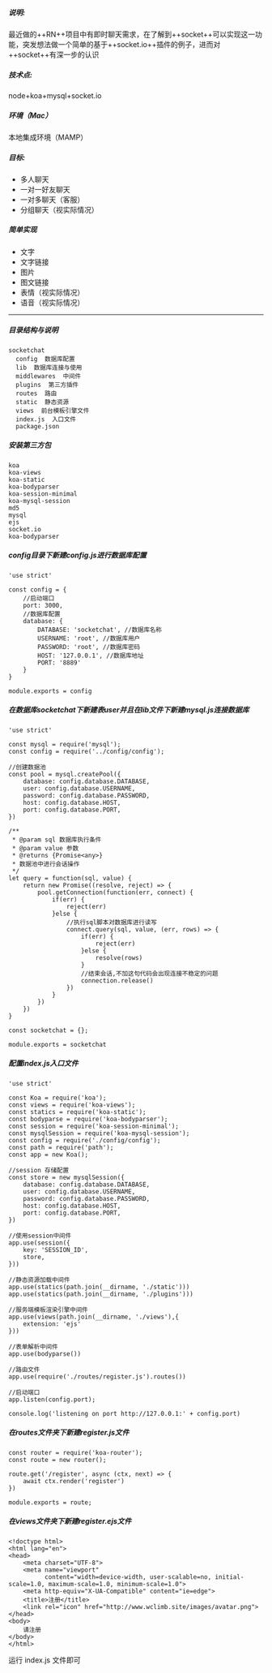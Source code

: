 ##### 说明:
最近做的++RN++项目中有即时聊天需求，在了解到++socket++可以实现这一功能，突发想法做一个简单的基于++socket.io++插件的例子，进而对++socket++有深一步的认识

##### 技术点:
node+koa+mysql+socket.io

##### 环境（Mac）
本地集成环境（MAMP）

##### 目标:
- 多人聊天
- 一对一好友聊天
- 一对多聊天（客服）
- 分组聊天（视实际情况）

##### 简单实现
- 文字
- 文字链接
- 图片
- 图文链接
- 表情（视实际情况）
- 语音（视实际情况）

---

##### 目录结构与说明
```
socketchat
  config  数据库配置
  lib  数据库连接与使用
  middlewares  中间件
  plugins  第三方插件
  routes  路由
  static  静态资源
  views  前台模板引擎文件
  index.js  入口文件
  package.json
```

##### 安装第三方包
```
koa
koa-views
koa-static
koa-bodyparser
koa-session-minimal
koa-mysql-session
md5
mysql
ejs
socket.io
koa-bodyparser
```

##### config目录下新建config.js进行数据库配置
```
'use strict'

const config = {
    //启动端口
    port: 3000,
    //数据库配置
    database: {
        DATABASE: 'socketchat', //数据库名称
        USERNAME: 'root', //数据库用户
        PASSWORD: 'root', //数据库密码
        HOST: '127.0.0.1', //数据库地址
        PORT: '8889'
    }
}

module.exports = config
```

##### 在数据库socketchat下新建表user并且在lib文件下新建mysql.js连接数据库
```
'use strict'

const mysql = require('mysql');
const config = require('../config/config');

//创建数据池
const pool = mysql.createPool({
    database: config.database.DATABASE,
    user: config.database.USERNAME,
    password: config.database.PASSWORD,
    host: config.database.HOST,
    port: config.database.PORT,
})

/**
 * @param sql 数据库执行条件
 * @param value 参数
 * @returns {Promise<any>}
 * 数据池中进行会话操作
 */
let query = function(sql, value) {
    return new Promise((resolve, reject) => {
        pool.getConnection(function(err, connect) {
            if(err) {
                reject(err)
            }else {
                //执行sql脚本对数据库进行读写
                connect.query(sql, value, (err, rows) => {
                    if(err) {
                        reject(err)
                    }else {
                        resolve(rows)
                    }
                    //结束会话,不加这句代码会出现连接不稳定的问题
                    connection.release()
                })
            }
        })
    })
}

const socketchat = {};

module.exports = socketchat
```

##### 配置index.js入口文件
```
'use strict'

const Koa = require('koa');
const views = require('koa-views');
const statics = require('koa-static');
const bodyparse = require('koa-bodyparser');
const session = require('koa-session-minimal');
const mysqlSession = require('koa-mysql-session');
const config = require('./config/config');
const path = require('path');
const app = new Koa();

//session 存储配置
const store = new mysqlSession({
    database: config.database.DATABASE,
    user: config.database.USERNAME,
    password: config.database.PASSWORD,
    host: config.database.HOST,
    port: config.database.PORT,
})

//使用session中间件
app.use(session({
    key: 'SESSION_ID',
    store,
}))

//静态资源加载中间件
app.use(statics(path.join(__dirname, './static')))
app.use(statics(path.join(__dirname, './plugins')))

//服务端模板渲染引擎中间件
app.use(views(path.join(__dirname, './views'),{
    extension: 'ejs'
}))

//表单解析中间件
app.use(bodyparse())

//路由文件
app.use(require('./routes/register.js').routes())

//启动端口
app.listen(config.port);

console.log('listening on port http://127.0.0.1:' + config.port)
```

##### 在routes文件夹下新建register.js文件
```
const router = require('koa-router');
const route = new router();

route.get('/register', async (ctx, next) => {
    await ctx.render('register')
})

module.exports = route;
```

##### 在views文件夹下新建register.ejs文件
```
<!doctype html>
<html lang="en">
<head>
    <meta charset="UTF-8">
    <meta name="viewport"
          content="width=device-width, user-scalable=no, initial-scale=1.0, maximum-scale=1.0, minimum-scale=1.0">
    <meta http-equiv="X-UA-Compatible" content="ie=edge">
    <title>注册</title>
    <link rel="icon" href="http://www.wclimb.site/images/avatar.png">
</head>
<body>
    请注册
</body>
</html>
```
运行 index.js 文件即可